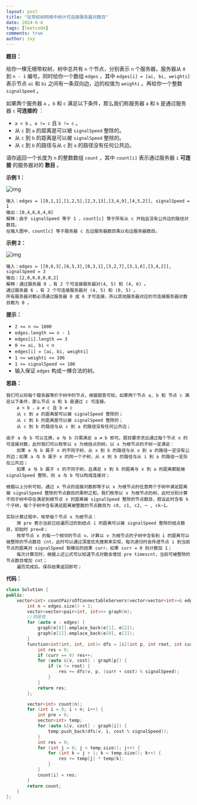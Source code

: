 ```yaml
---
layout: post
title: "在带权树网络中统计可连接服务器对数目"
date: 2024-6-4
tags: [leetcode]
comments: true
author: zxy
---
```


**题目：**

给你一棵无根带权树，树中总共有 `n` 个节点，分别表示 `n` 个服务器，服务器从 `0` 到 `n - 1` 编号。同时给你一个数组 `edges` ，其中 `edges[i] = [ai, bi, weighti]` 表示节点 `ai` 和 `bi` 之间有一条双向边，边的权值为 `weighti` 。再给你一个整数 `signalSpeed` 。

如果两个服务器 `a` ，`b` 和 `c` 满足以下条件，那么我们称服务器 `a` 和 `b` 是通过服务器 `c` **可连接的** ：

- `a < b` ，`a != c` 且 `b != c` 。
- 从 `c` 到 `a` 的距离是可以被 `signalSpeed` 整除的。
- 从 `c` 到 `b` 的距离是可以被 `signalSpeed` 整除的。
- 从 `c` 到 `b` 的路径与从 `c` 到 `a` 的路径没有任何公共边。

请你返回一个长度为 `n` 的整数数组 `count` ，其中 `count[i]` 表示通过服务器 `i` **可连接** 的服务器对的 **数目** 。

**示例 1：**

![img](https://assets.leetcode.com/uploads/2024/01/21/example22.png)

```
输入：edges = [[0,1,1],[1,2,5],[2,3,13],[3,4,9],[4,5,2]], signalSpeed = 1
输出：[0,4,6,6,4,0]
解释：由于 signalSpeed 等于 1 ，count[c] 等于所有从 c 开始且没有公共边的路径对数目。
在输入图中，count[c] 等于服务器 c 左边服务器数目乘以右边服务器数目。
```

**示例 2：**

![img](https://assets.leetcode.com/uploads/2024/01/21/example11.png)

```
输入：edges = [[0,6,3],[6,5,3],[0,3,1],[3,2,7],[3,1,6],[3,4,2]], signalSpeed = 3
输出：[2,0,0,0,0,0,2]
解释：通过服务器 0 ，有 2 个可连接服务器对(4, 5) 和 (4, 6) 。
通过服务器 6 ，有 2 个可连接服务器对 (4, 5) 和 (0, 5) 。
所有服务器对都必须通过服务器 0 或 6 才可连接，所以其他服务器对应的可连接服务器对数目都为 0 。
```

**提示：**

- `2 <= n <= 1000`
- `edges.length == n - 1`
- `edges[i].length == 3`
- `0 <= ai, bi < n`
- `edges[i] = [ai, bi, weighti]`
- `1 <= weighti <= 106`
- `1 <= signalSpeed <= 106`
- 输入保证 `edges` 构成一棵合法的树。

**思路：**

```
我们可以将每个服务器等价于树中的节点，根据题意可知，如果两个节点 a, b 和 节点 c 满足以下条件，那么节点 a 和 b 是通过 c 可连接。
	a < b ，a ≠ c 且 b ≠ c
	从 c 到 a 的距离是可以被 signalSpeed 整除的；
	从 c 到 b 的距离是可以被 signalSpeed 整除的；
	从 c 到 b 的路径与从 c 到 a 的路径没有任何公共边；

由于 a 与 b 可以互换，a 与 b 只需满足 a ≠ b 即可。题目要求求出通过每个节点 x 的可连接对数，此时我们可以枚举以 x 为根结点的树，以 x 为根节点的子树一定满足：
	如果 a 与 b 属于 x 的不同子树，从 x 到 b 的路径与从 x 到 a 的路径一定没有公共边；如果 a 与 b 属于 x 的同一个子树，从 x 到 b 的路径与从 i 到 a 的路径一定存在公共边；
	如果 a 与 b 属于 x 的不同子树，且满足 x 到 b 的距离与 x 到 a 的距离都能被 signalSpeed 整除，则 a 与 b 可以构成连接对；

根据以上分析可知，通过 x 节点的连接对数即等于以 x 为根节点的任意两个子树中满足距离被 signalSpeed 整除的节点数目的乘积之和。我们枚举以 x 为根节点的树，此时分别计算不同子树中存在满足到根节点 x 的距离被 signalSpeed 整除的节点数目，假设此时含有 k 个子树，每个子树中含有满足距离被整数的节点数目为 c0, c1, c2, ⋯ , ck−1。

实际计算过程中，枚举每个节点 x 为根节点：
	用 pre 表示当前已经遍历过的到结点 i 的距离可以被 signalSpeed 整除的结点数目，初始时 pre=0；
	枚举节点 x 的每一个相邻的节点 v，计算以 v 为根节点的子树中含有到 i 的距离可以被整除的节点数目 cnt，此时可以通过深度优先搜索来实现，每次递归时会传递节点 i 到当前节点的距离对 signalSpeed 取模后的结果 curr，如果 curr = 0 则计数加 1；
	每次计算完时，根据上述公式可以知道节点对数会增加 pre timescnt，当前可被整除的节点数目增加 cnt；
	遍历完成后，保存结果返回即可；
```

**代码：**

```cpp
class Solution {
public:
    vector<int> countPairsOfConnectableServers(vector<vector<int>>& edges, int signalSpeed) {
        int n = edges.size() + 1;
        vector<vector<pair<int, int>>> graph(n);
        //领接表
        for (auto e : edges) {
            graph[e[0]].emplace_back(e[1], e[2]);
            graph[e[1]].emplace_back(e[0], e[2]);
        }
        function<int(int, int, int)> dfs = [&](int p, int root, int curr) -> int {
            int res = 0;
            if (curr == 0) res++;
            for (auto &[v, cost] : graph[p]) {
                if (v != root) {
                    res += dfs(v, p, (curr + cost) % signalSpeed);
                }
            }
            return res;
        };

        vector<int> count(n);
        for (int i = 0; i < n; i++) {
            int pre = 0;
            vector<int> temp;
            for (auto &[v, cost] : graph[i]) {
                temp.push_back(dfs(v, i, cost % signalSpeed));
            }
            int res = 0;
            for (int j = 0; j < temp.size(); j++) {
                for (int k = j + 1; k < temp.size(); k++) {
                    res += temp[j] * temp[k];
                }
            }
            count[i] = res;
        }
        return count;
    }
};
```

